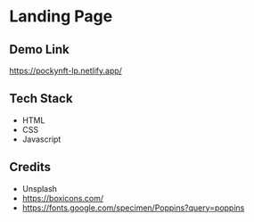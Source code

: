 # Landing Page

## Demo Link
https://pockynft-lp.netlify.app/

## Tech Stack
* HTML
* CSS
* Javascript

## Credits
* Unsplash
* https://boxicons.com/
* https://fonts.google.com/specimen/Poppins?query=poppins